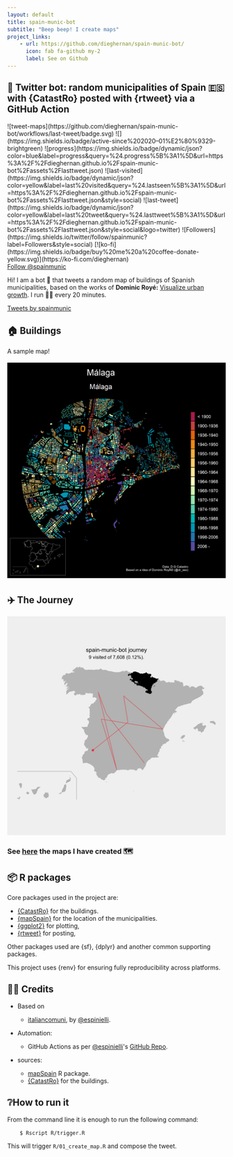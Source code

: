 ```yaml
---
layout: default
title: spain-munic-bot
subtitle: "Beep beep! I create maps"
project_links:
    - url: https://github.com/dieghernan/spain-munic-bot/
      icon: fab fa-github my-2
      label: See on Github
---
```


## 🤖 Twitter bot: random municipalities of Spain 🇪🇸 with {CatastRo} posted with {rtweet} via a GitHub Action

<div markdown="1" class="badges">
![tweet-maps](https://github.com/dieghernan/spain-munic-bot/workflows/last-tweet/badge.svg)
![](https://img.shields.io/badge/active-since%202020–01%E2%80%9329-brightgreen)
![progress](https://img.shields.io/badge/dynamic/json?color=blue&label=progress&query=%24.progress%5B%3A1%5D&url=https%3A%2F%2Fdieghernan.github.io%2Fspain-munic-bot%2Fassets%2Flasttweet.json)
![last-visited](https://img.shields.io/badge/dynamic/json?color=yellow&label=last%20visited&query=%24.lastseen%5B%3A1%5D&url=https%3A%2F%2Fdieghernan.github.io%2Fspain-munic-bot%2Fassets%2Flasttweet.json&style=social)
![last-tweet](https://img.shields.io/badge/dynamic/json?color=yellow&label=last%20tweet&query=%24.lasttweet%5B%3A1%5D&url=https%3A%2F%2Fdieghernan.github.io%2Fspain-munic-bot%2Fassets%2Flasttweet.json&style=social&logo=twitter)
![Followers](https://img.shields.io/twitter/follow/spainmunic?label=Followers&style=social)
[![ko-fi](https://img.shields.io/badge/buy%20me%20a%20coffee-donate-yellow.svg)](https://ko-fi.com/dieghernan)
</div>


<div class="text-center my-3">
<a href="https://twitter.com/spainmunic?ref_src=twsrc%5Etfw" class="twitter-follow-button" data-size="large" data-show-count="false">Follow @spainmunic</a><script async src="https://platform.twitter.com/widgets.js" charset="utf-8"></script>
</div>

Hi! I am a bot 🤖 that tweets a random map of buildings of Spanish
municipalities, based on the works of **Dominic Royé:** [Visualize urban
growth](https://dominicroye.github.io/en/2019/visualize-urban-growth/). I run 🏃‍♀️
every 20 minutes.

<a class="twitter-timeline" data-height="550" href="https://twitter.com/spainmunic?ref_src=twsrc%5Etfw">Tweets by spainmunic</a> <script async src="https://platform.twitter.com/widgets.js" charset="utf-8"></script>


## **🏠 Buildings**

A sample map!

![streets](/assets/img/sample.png)

## ✈️ The Journey

![journey](/assets/img/journey.png)

### See [here](https://github.com/dieghernan/spain-munic-bot/blob/main/assets/datalog.csv) the maps I have created 🗺

## 📦 R packages

Core packages used in the project are:

-   [{CatastRo}](https://ropenspain.github.io/CatastRo/) for the buildings.
-   [{mapSpain}](https://ropenspain.github.io/mapSpain/) for the location of the
    municipalities.
-   [{ggplot2}](https://ggplot2.tidyverse.org/) for plotting,
-   [{rtweet}](https://docs.ropensci.org/rtweet/) for posting,

Other packages used are {sf}, {dplyr} and another common supporting packages.

This project uses {renv} for ensuring fully reproducibility across platforms.

## 🙌🏻 Credits

-   Based on

    -   [italiancomuni](https://twitter.com/italiancomuni), by
        [\@espinielli](https://github.com/espinielli).

-   Automation:

    -   GitHub Actions as per [\@espinielli](https://github.com/espinielli)'s
        [GitHub Repo](https://github.com/espinielli/italian-comuni-bot).

-   sources:

    -   [mapSpain](https://ropenspain.github.io/mapSpain/) R package.
    -   [{CatastRo}](https://ropenspain.github.io/CatastRo/) for the buildings.

## ❔How to run it

From the command line it is enough to run the following command:

        $ Rscript R/trigger.R

This will trigger `R/01_create_map.R` and compose the tweet.
